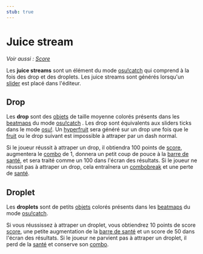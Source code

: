 ```yaml
---
stub: true
---
```


# Juice stream

*Voir aussi : [Score](/wiki/Gameplay/Score)*

Les **juice streams** sont un élément du mode [osu!catch](/wiki/Game_mode/osu!catch) qui comprend à la fois des drop et des droplets. Les juice streams sont générés lorsqu'un [slider](/wiki/Gameplay/Hit_object/Slider) est placé dans l'éditeur.

## Drop

Les **drop** sont des [objets](/wiki/Gameplay/Hit_object) de taille moyenne colorés présents dans les [beatmaps](/wiki/Beatmap) du mode [osu!catch](/wiki/Game_mode/osu!catch) . Les drop sont équivalents aux sliders ticks dans le mode [osu!](/wiki/Game_mode/osu!). Un [hyperfruit](/wiki/Gameplay/Hit_object/Hyperfruit) sera généré sur un drop une fois que le [fruit](/wiki/Gameplay/Hit_object/Fruit) ou le drop suivant est impossible à attraper par un dash normal.

Si le joueur réussit à attraper un drop, il obtiendra 100 points de [score](/wiki/Gameplay/Score), augmentera le [combo](/wiki/Gameplay/Combo_(score_multiplier)) de 1, donnera un petit coup de pouce à la [barre de santé](/wiki/Client/Interface/Health_bar), et sera traité comme un 100 dans l'écran des résultats. Si le joueur ne réussit pas à attraper un drop, cela entraînera un [combobreak](/wiki/Gameplay/Judgement/Combobreak) et une perte de [santé](/wiki/Gameplay/Health).

## Droplet

Les **droplets** sont de petits [objets](/wiki/Gameplay/Hit_object) colorés présents dans les [beatmaps](/wiki/Beatmap) du mode [osu!catch](/wiki/Game_mode/osu!catch). 

Si vous réussissez à attraper un droplet, vous obtiendrez 10 points de score [score](/wiki/Gameplay/Score), une petite augmentation de la [barre de santé](/wiki/Client/Interface/Health_bar) et un score de 50 dans l'écran des résultats. Si le joueur ne parvient pas à attraper un droplet, il perd de la [santé](/wiki/Gameplay/Health) et conserve son [combo](/wiki/Gameplay/Combo_(score_multiplier)).
